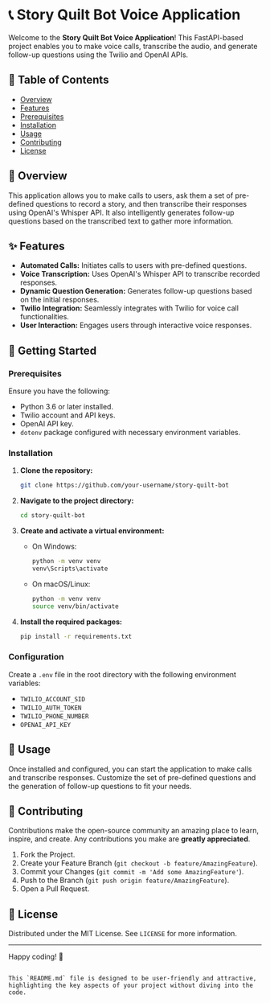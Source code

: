 # 📞 Story Quilt Bot Voice Application

Welcome to the **Story Quilt Bot Voice Application**! This FastAPI-based project enables you to make voice calls, transcribe the audio, and generate follow-up questions using the Twilio and OpenAI APIs.

## 📄 Table of Contents

- [Overview](#overview)
- [Features](#features)
- [Prerequisites](#prerequisites)
- [Installation](#installation)
- [Usage](#usage)
- [Contributing](#contributing)
- [License](#license)

## 🌟 Overview

This application allows you to make calls to users, ask them a set of pre-defined questions to record a story, and then transcribe their responses using OpenAI's Whisper API. It also intelligently generates follow-up questions based on the transcribed text to gather more information.

## ✨ Features

- **Automated Calls:** Initiates calls to users with pre-defined questions.
- **Voice Transcription:** Uses OpenAI's Whisper API to transcribe recorded responses.
- **Dynamic Question Generation:** Generates follow-up questions based on the initial responses.
- **Twilio Integration:** Seamlessly integrates with Twilio for voice call functionalities.
- **User Interaction:** Engages users through interactive voice responses.

## 🚀 Getting Started

### Prerequisites

Ensure you have the following:

- Python 3.6 or later installed.
- Twilio account and API keys.
- OpenAI API key.
- `dotenv` package configured with necessary environment variables.

### Installation

1. **Clone the repository:**

   ```sh
   git clone https://github.com/your-username/story-quilt-bot
   ```

2. **Navigate to the project directory:**

   ```sh
   cd story-quilt-bot
   ```

3. **Create and activate a virtual environment:**

   - On Windows:
     ```sh
     python -m venv venv
     venv\Scripts\activate
     ```
   - On macOS/Linux:
     ```sh
     python -m venv venv
     source venv/bin/activate
     ```

4. **Install the required packages:**

   ```sh
   pip install -r requirements.txt
   ```

### Configuration

Create a `.env` file in the root directory with the following environment variables:

- `TWILIO_ACCOUNT_SID`
- `TWILIO_AUTH_TOKEN`
- `TWILIO_PHONE_NUMBER`
- `OPENAI_API_KEY`

## 🎉 Usage

Once installed and configured, you can start the application to make calls and transcribe responses. Customize the set of pre-defined questions and the generation of follow-up questions to fit your needs.

## 🤝 Contributing

Contributions make the open-source community an amazing place to learn, inspire, and create. Any contributions you make are **greatly appreciated**.

1. Fork the Project.
2. Create your Feature Branch (`git checkout -b feature/AmazingFeature`).
3. Commit your Changes (`git commit -m 'Add some AmazingFeature'`).
4. Push to the Branch (`git push origin feature/AmazingFeature`).
5. Open a Pull Request.

## 📜 License

Distributed under the MIT License. See `LICENSE` for more information.

---

Happy coding! 🚀
```

This `README.md` file is designed to be user-friendly and attractive, highlighting the key aspects of your project without diving into the code.